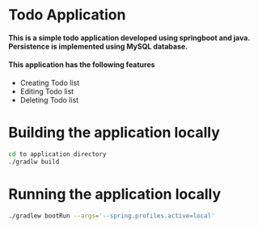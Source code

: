 # Todo Application
#### This is a simple todo application developed using springboot and java. Persistence is implemented using MySQL database.

#### This application has the following features
* Creating Todo list
* Editing Todo list
* Deleting Todo list

# Building the application locally
```bash
cd to application directory
./gradlw build
```
# Running the application locally
```bash
./gradlew bootRun --args='--spring.profiles.active=local'
```